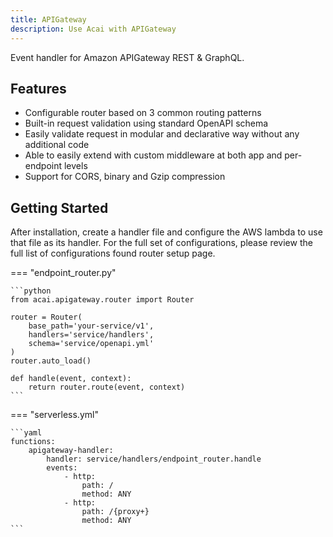 ```yaml
---
title: APIGateway
description: Use Acai with APIGateway
---
```


Event handler for Amazon APIGateway REST & GraphQL.

## Features

* Configurable router based on 3 common routing patterns
* Built-in request validation using standard OpenAPI schema
* Easily validate request in modular and declarative way without any additional code
* Able to easily extend with custom middleware at both app and per-endpoint levels
* Support for CORS, binary and Gzip compression

## Getting Started

After installation, create a handler file and configure the AWS lambda to use that file as its handler.
For the full set of configurations, please review the full list of configurations found router setup page.

=== "endpoint_router.py"

    ```python
    from acai.apigateway.router import Router
    
    router = Router(
        base_path='your-service/v1',
        handlers='service/handlers',
        schema='service/openapi.yml'
    )
    router.auto_load()
    
    def handle(event, context):
        return router.route(event, context)
    ```

=== "serverless.yml"

    ```yaml
    functions:
        apigateway-handler:
            handler: service/handlers/endpoint_router.handle
            events:
                - http:
                    path: /
                    method: ANY
                - http:
                    path: /{proxy+}
                    method: ANY    
    ```
